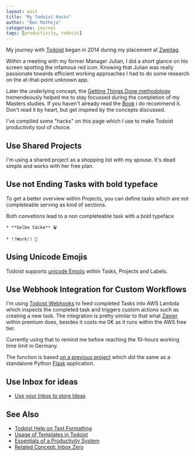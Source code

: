 ```yaml
---
layout: post
title: "My Todoist Hacks"
author: "Ben Matheja"
categories: journal
tags: [productivity, todoist]
---
```


My journey with [Todoist](https://todoist.com) began in 2014 during my placement at [Zweitag](www.zweitag.de). 

Within a meeting with my former Manager Julian, I did a short glance on his screen spotting the infamous red icon. Knowing that Julian was really passionate towards efficient working approaches I had to do some research on the at-that-point unknown app.

Later the underlying concept, the [Getting Things Done methodology](https://gettingthingsdone.com/)  tremendeously helped me to stay focussed during the completion of my Masters studies. If you haven't already read the [Book](https://gettingthingsdone.com/getting-things-done-the-art-of-stress-free-productivity/) i do recommend it. Don't read it by heart, but get inspired by the concepts discussed.

I've compiled some "hacks" on this page which I use to make Todoist productivity tool of choice.

## Use Shared Projects

I'm using a shared project as a shopping list with my spouse. It's dead simple and works with her free plan.

## Use not Ending Tasks with bold typeface
To get a better overview within Projects, you can define tasks which are not completeable serving as kind of sections.

Both convetions lead to a non completeable task with a bold typeface

```
* **Gelbe Säcke** 🗑
```


```
* !!Work!! 👔
```

## Using Unicode Emojis

Todoist supports [unicode Emojis](https://unicode.org/emoji/charts/full-emoji-list.html) within Tasks, Projects and Labels.


## Use Webhook Integration for Custom Workflows

I'm using [Todoist Webhooks](https://developer.todoist.com/sync/v7/#webhooks) to feed completed Tasks into AWS Lambda which inspects the completed task and triggers custom actions such as creating a new task.
The integration is pretty similar to that what [Zapier](https://zapier.com) within premium does, besides it costs me 0€ as it runs within the AWS free tier.

Currently using that to remind me before reaching the 10-hours working time limit in Germany.

The function is based [on a previous project](https://github.com/BenMatheja/todoist-flask) which did the same as a standalone Python [Flask](http://flask.pocoo.org/) application.

## Use Inbox for ideas

* [Use your Inbox to store Ideas](https://www.youtube.com/watch?v=CKjIJYCfBJA&feature=youtu.be)

## See Also
* [Todoist Help on Text Formatting](https://get.todoist.help/hc/en-us/articles/205195102-Text-Formatting-)
* [Usage of Templates in Todoist](https://hairofthedogblog.com/2018/07/using-todoist-photography-workflow/)
* [Essentials of a Productivity System](https://blog.todoist.com/user-stories/systemist-personal-workflow/)
* [Related Concept: Inbox Zero](http://www.43folders.com/izero)

